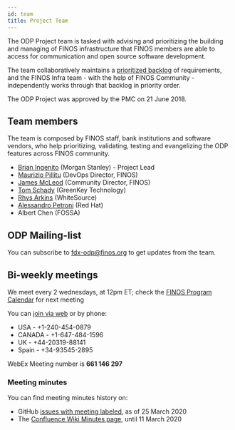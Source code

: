 ```yaml
---
id: team
title: Project Team
---
```


The ODP Project team is tasked with advising and prioritizing the building and managing of FINOS infrastructure that FINOS members are able to access for communication and open source software development.


The team collaboratively maintains a [prioritized backlog](https://github.com/orgs/finos/projects/8) of requirements, and the FINOS Infra team - with the help of FINOS Community - independently works through that backlog in priority order.

The ODP Project was approved by the PMC on 21 June 2018.

## Team members
The team is composed by FINOS staff, bank institutions and software vendors, who help prioritizing, validating, testing and evangelizing the ODP features across FINOS community.
- [Brian Ingenito](github.com/bingenito) (Morgan Stanley) - Project Lead
- [Maurizio Pillitu](github.com/maoo) (DevOps Director, FINOS)
- [James McLeod](github.com/mcleo-d) (Community Director, FINOS)
- [Tom Schady](github.com/tschady) (GreenKey Technology)
- [Rhys Arkins](github.com/rarkins) (WhiteSource)
- [Alessandro Petroni](github.com/apetroni) (Red Hat)
- Albert Chen (FOSSA)

## ODP Mailing-list
You can subscribe to [fdx-odp@finos.org](mailto:fdx-odp+subscribe@finos.org) to get updates from the team.

## Bi-weekly meetings
We meet every 2 wednesdays, at 12pm ET; check the [FINOS Program Calendar](https://t.sidekickopen76.com/s2t/c/5/f18dQhb0S7lM8dDMPbW2n0x6l2B9nMJN7t5X-FfhMynW4Xrjwx3MhNxPW56dwLJ25mtnR102?t=https%3A%2F%2Fcalendar.google.com%2Fcalendar%2Fembed%3Fsrc%3Dfinos.org_fac8mo1rfc6ehscg0d80fi8jig%2540group.calendar.google.com%26ctz%3DAmerica%252FNew_York&si=7000000001133615&pi=83f16601-138a-452a-d689-9fb0599a2eed) for next meeting

You can [join via web](https://finos.webex.com/finos/j.php?MTID=me6cd7441ee4946d919175d20a0b267a4) or by phone:
- USA - +1-240-454-0879
- CANADA - +1-647-484-1596
- UK - +44-20319-88141
- Spain - +34-93545-2895

WebEx Meeting number is **661 146 297**

### Meeting minutes
You can find meeting minutes history on:
- GitHub [issues with meeting labeled](https://github.com/finos/open-developer-platform/issues?q=label%3Ameeting), as of 25 March 2020
- The [Confluence Wiki Minutes page](https://finosfoundation.atlassian.net/wiki/spaces/FDX/pages/253034498/Minutes+of+the+ODP+Project), until 11 March 2020
